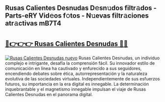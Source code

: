## Rusas Calientes Desnudas D𝚎sn𝚞dos filtr𝚊dos - Parts-eRY Vid𝚎os f𝚘tos - N𝚞evas filtr𝚊ciones atr𝚊ctivas mB7T4

# <h2><a href="http://mb8kcz.tromn.icu/?c=Rusas+Calientes+Desnudas">🔗👉👉👉 Rusas Calientes Desnudas 🔗🔗</a></h2>

[![Rusas Calientes Desnudas nuevo](https://i.imgur.com/pEAQMta.gif)](http://mb8kcz.tromn.icu/?c=Rusas+Calientes+Desnudas)
Rusas Calientes Desnudas, un individuo complejo e intrigante, desafía la comprensión fácil. Su innovador estilo de comunicación en línea ha cautivado y enfurecido a sus seguidores, encendiendo debates sobre ética, autorrepresentación y la naturaleza evolutiva de las sociedades virtuales. Independientemente de sus esfuerzos futuros, su importancia en la era digital es innegable. La determinación inquebrantable y el magnetismo innegable impulsan el viaje de Rusas Calientes Desnudas en el panorama digital.
